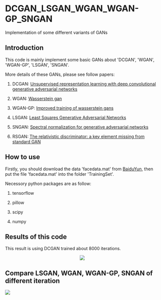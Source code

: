 # DCGAN_LSGAN_WGAN_WGAN-GP_SNGAN
Implementation of some different variants of GANs 

Introduction
--------------

This code is mainly implement some basic GANs about 'DCGAN', 'WGAN', 'WGAN-GP', 'LSGAN', 'SNGAN'. 

More details of these GANs, please see follow papers:

1. DCGAN: [Unsupervised representation learning with deep convolutional generative adversarial networks](https://arxiv.org/pdf/1511.06434.pdf%C3%AF%C2%BC%E2%80%B0)

2. WGAN: [Wasserstein gan](https://arxiv.org/pdf/1701.07875.pdf?__hstc=200028081.1bb630f9cde2cb5f07430159d50a3c91.1524009600081.1524009600082.1524009600083.1&__hssc=200028081.1.1524009600084&__hsfp=1773666937)

3. WGAN-GP: [Improved training of wasserstein gans](https://papers.nips.cc/paper/7159-improved-training-of-wasserstein-gans.pdf)

4. LSGAN: [Least Squares Generative Adversarial Networks](http://openaccess.thecvf.com/content_ICCV_2017/papers/Mao_Least_Squares_Generative_ICCV_2017_paper.pdf)

5. SNGAN: [Spectral normalization for generative adversarial networks](https://arxiv.org/pdf/1802.05957.pdf)

6. RSGAN: [The relativistic discriminator: a key element missing from standard GAN](https://arxiv.org/abs/1807.00734)

How to use 
----------
Firstly, you should download the data 'facedata.mat' from [BaiduYun](https://pan.baidu.com/s/12fcKytGOW222bS5BccteYw), then put the file 'facedata.mat' into the folder 'TrainingSet'.

Necessory python packages are as follow:

1. tensorflow

2. pillow

3. scipy

4. numpy

Results of this code
--------------------
This result is using DCGAN trained about 8000 iterations.
<div align=center><img src="https://github.com/MingtaoGuo/DCGAN_LSGAN_WGAN_WGAN-GP_SNGAN/raw/master/Image/DCGAN.jpg"/></div>

Compare LSGAN, WGAN, WGAN-GP, SNGAN of different iteration
-----------------------------------------------------
![](https://github.com/MingtaoGuo/DCGAN_LSGAN_WGAN_WGAN-GP_SNGAN/raw/master/Image/GAN.jpg)
